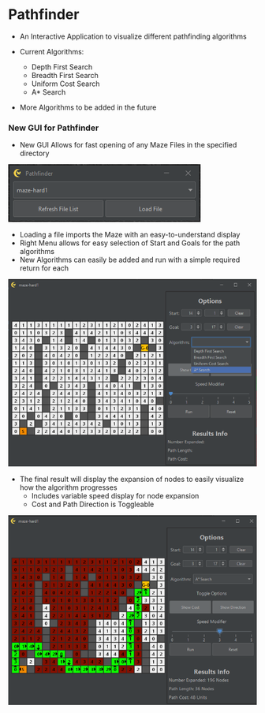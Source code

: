 # Pathfinder

* An Interactive Application to visualize different pathfinding algorithms

* Current Algorithms:
  * Depth First Search
  * Breadth First Search
  * Uniform Cost Search
  * A* Search
  
* More Algorithms to be added in the future
  

### New GUI for Pathfinder
* New GUI Allows for fast opening of any Maze Files in the specified directory<br/>

![Alt text](./resources/readme/pathfinder_main.png?raw=true "BFS Path")

* Loading a file imports the Maze with an easy-to-understand display
* Right Menu allows for easy selection of Start and Goals for the path algorithms
* New Algorithms can easily be added and run with a simple required return for each<br/>

![Alt text](./resources/readme/maze-hard1-pre.png?raw=true "BFS Path")

* The final result will display the expansion of nodes to easily visualize how the algorithm progresses
  * Includes variable speed display for node expansion
  * Cost and Path Direction is Toggleable 

![Alt text](./resources/readme/maze-hard1-run.png?raw=true "BFS Path")